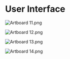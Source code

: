 # User Interface

<p><img src="https://vertexschool.instructure.com/courses/329/files/23286/preview?verifier=qBrGEU1A4RcS4OMfqdTWQ76uvYvMMt35gld5Vgem" alt="Artboard 11.png" data-api-endpoint="https://vertexschool.instructure.com/api/v1/courses/329/files/23286" data-api-returntype="File"></p>
<p><img src="https://vertexschool.instructure.com/courses/329/files/23287/preview?verifier=VIjdg960pKvNqNsMtP1tTnD4m3fjTAUsNP4VLhfe" alt="Artboard 12.png" data-api-endpoint="https://vertexschool.instructure.com/api/v1/courses/329/files/23287" data-api-returntype="File"></p>
<p><img src="https://vertexschool.instructure.com/courses/329/files/23288/preview?verifier=iU61yCg7qAB0PbWOGp7NRfFWX0sRea2ljSGVh5Zi" alt="Artboard 13.png" data-api-endpoint="https://vertexschool.instructure.com/api/v1/courses/329/files/23288" data-api-returntype="File"></p>
<p><img src="https://vertexschool.instructure.com/courses/329/files/23289/preview?verifier=YmycAyHv8MUvc6k6ZFYww8EW1QvdPZj66Unw3o7j" alt="Artboard 14.png" data-api-endpoint="https://vertexschool.instructure.com/api/v1/courses/329/files/23289" data-api-returntype="File"></p>